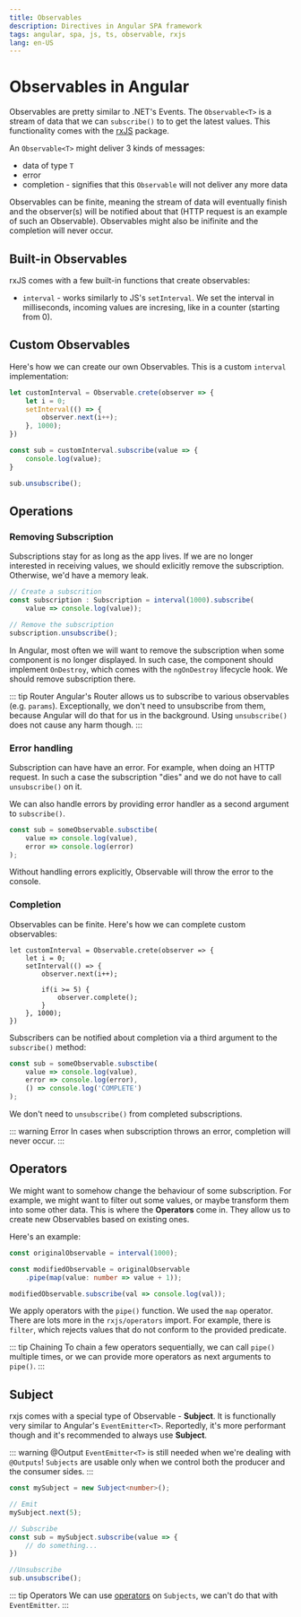 ```yaml
---
title: Observables
description: Directives in Angular SPA framework
tags: angular, spa, js, ts, observable, rxjs
lang: en-US
---
```


# Observables in Angular

Observables are pretty similar to .NET's Events. The `Observable<T>` is a stream
of data that we can `subscribe()` to to get the latest values. This
functionality comes with the [rxJS](https://rxjs.dev/) package.

An `Observable<T>` might deliver 3 kinds of messages:

- data of type `T`
- error
- completion - signifies that this `Observable` will not deliver any more data

Observables can be finite, meaning the stream of data will eventually finish and
the observer(s) will be notified about that (HTTP request is an example of such
an Observable). Observables might also be inifinite and the completion will
never occur.

## Built-in Observables

rxJS comes with a few built-in functions that create observables:

- `interval` - works similarly to JS's `setInterval`. We set the interval in
  milliseconds, incoming values are incresing, like in a counter (starting from
  0).

## Custom Observables

Here's how we can create our own Observables. This is a custom `interval`
implementation:

```ts
let customInterval = Observable.crete(observer => {
    let i = 0;
    setInterval(() => {
        observer.next(i++);
    }, 1000);
})

const sub = customInterval.subscribe(value => {
    console.log(value);
}

sub.unsubscribe();
```

## Operations

### Removing Subscription

Subscriptions stay for as long as the app lives. If we are no longer interested
in receiving values, we should exlicitly remove the subscription. Otherwise,
we'd have a memory leak.

```ts
// Create a subscrition
const subscription : Subscription = interval(1000).subscribe(
    value => console.log(value));

// Remove the subscription
subscription.unsubscribe();
```

In Angular, most often we will want to remove the subscription when some
component is no longer displayed. In such case, the component should implement
`OnDestroy`, which comes with the `ngOnDestroy` lifecycle hook. We should remove
subscription there.

::: tip Router
Angular's Router allows us to subscribe to various observables (e.g. `params`).
Exceptionally, we don't need to unsubscribe from them, because Angular will do
that for us in the background. Using `unsubscribe()` does not cause any harm
though.
:::

### Error handling

Subscription can have have an error. For example, when doing an HTTP request. In
such a case the subscription "dies" and we do not have to call `unsubscribe()`
on it.

We can also handle errors by providing error handler as a second argument to
`subscribe()`.

```ts
const sub = someObservable.subsctibe(
    value => console.log(value),
    error => console.log(error)
);
```

Without handling errors explicitly, Observable will throw the error to the
console.

### Completion

Observables can be finite. Here's how we can complete custom observables:

```ts{7}
let customInterval = Observable.crete(observer => {
    let i = 0;
    setInterval(() => {
        observer.next(i++);

        if(i >= 5) {
            observer.complete();
        }
    }, 1000);
})
```

Subscribers can be notified about completion via a third argument to the
`subscribe()` method:

```ts
const sub = someObservable.subsctibe(
    value => console.log(value),
    error => console.log(error),
    () => console.log('COMPLETE')
);
```

We don't need to `unsubscribe()` from completed subscriptions.

::: warning Error
In cases when subscription throws an error, completion will never occur.
:::

## Operators

We might want to somehow change the behaviour of some subscription. For example,
we might want to filter out some values, or maybe transform them into some other
data. This is where the **Operators** come in. They allow us to create new
Observables based on existing ones.

Here's an example:

```ts
const originalObservable = interval(1000);

const modifiedObservable = originalObservable
    .pipe(map(value: number => value + 1));

modifiedObservable.subscribe(val => console.log(val));
```

We apply operators with the `pipe()` function. We used the `map` operator. There
are lots more in the `rxjs/operators` import. For example, there is `filter`,
which rejects values that do not conform to the provided predicate.

::: tip Chaining
To chain a few operators sequentially, we can call `pipe()` multiple times, or
we can provide more operators as next arguments to `pipe()`.
:::

## Subject

rxjs comes with a special type of Observable - **Subject**. It is functionally
very similar to Angular's `EventEmitter<T>`. Reportedly, it's more performant
though and it's recommended to always use **Subject**.

::: warning @Output
`EventEmitter<T>` is still needed when we're dealing with `@Outputs`! `Subjects`
are usable only when we control both the producer and the consumer sides.
:::

```ts
const mySubject = new Subject<number>();

// Emit
mySubject.next(5);

// Subscribe
const sub = mySubject.subscribe(value => {
    // do something...
})

//Unsubscribe
sub.unsubscribe();
```

::: tip Operators
We can use [operators](#operators) on `Subjects`, we can't do that with
`EventEmitter`.
:::